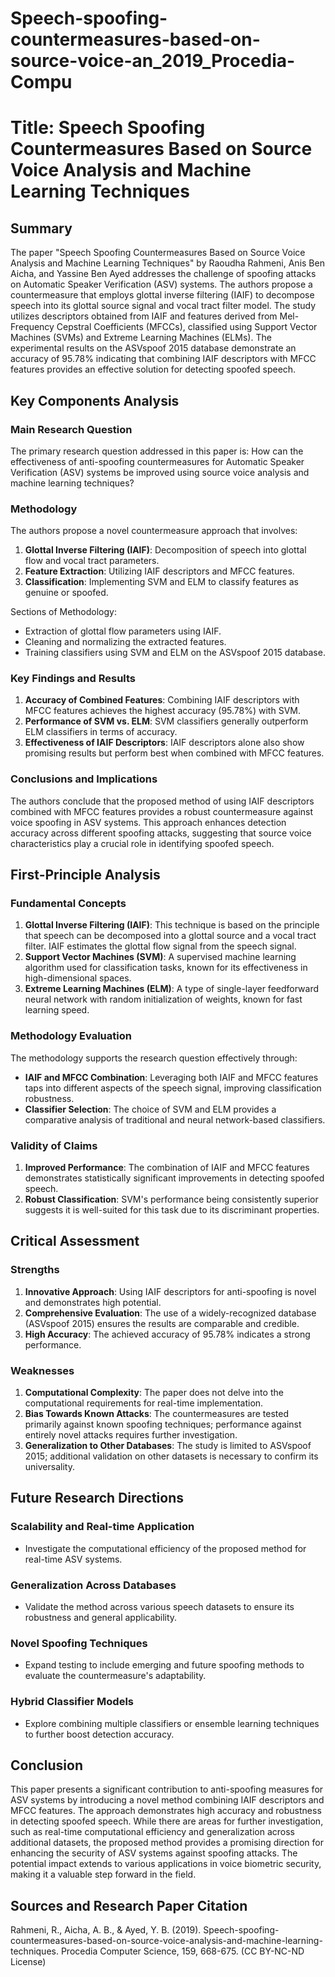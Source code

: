 # Speech-spoofing-countermeasures-based-on-source-voice-an_2019_Procedia-Compu

# Title: Speech Spoofing Countermeasures Based on Source Voice Analysis and Machine Learning Techniques

## Summary
The paper "Speech Spoofing Countermeasures Based on Source Voice Analysis and Machine Learning Techniques" by Raoudha Rahmeni, Anis Ben Aicha, and Yassine Ben Ayed addresses the challenge of spoofing attacks on Automatic Speaker Verification (ASV) systems. The authors propose a countermeasure that employs glottal inverse filtering (IAIF) to decompose speech into its glottal source signal and vocal tract filter model. The study utilizes descriptors obtained from IAIF and features derived from Mel-Frequency Cepstral Coefficients (MFCCs), classified using Support Vector Machines (SVMs) and Extreme Learning Machines (ELMs). The experimental results on the ASVspoof 2015 database demonstrate an accuracy of 95.78% indicating that combining IAIF descriptors with MFCC features provides an effective solution for detecting spoofed speech.

## Key Components Analysis

### Main Research Question
The primary research question addressed in this paper is: How can the effectiveness of anti-spoofing countermeasures for Automatic Speaker Verification (ASV) systems be improved using source voice analysis and machine learning techniques?

### Methodology
The authors propose a novel countermeasure approach that involves:

1. **Glottal Inverse Filtering (IAIF)**: Decomposition of speech into glottal flow and vocal tract parameters.
2. **Feature Extraction**: Utilizing IAIF descriptors and MFCC features.
3. **Classification**: Implementing SVM and ELM to classify features as genuine or spoofed.

Sections of Methodology:
- Extraction of glottal flow parameters using IAIF.
- Cleaning and normalizing the extracted features.
- Training classifiers using SVM and ELM on the ASVspoof 2015 database.

### Key Findings and Results
1. **Accuracy of Combined Features**: Combining IAIF descriptors with MFCC features achieves the highest accuracy (95.78%) with SVM.
2. **Performance of SVM vs. ELM**: SVM classifiers generally outperform ELM classifiers in terms of accuracy.
3. **Effectiveness of IAIF Descriptors**: IAIF descriptors alone also show promising results but perform best when combined with MFCC features.

### Conclusions and Implications
The authors conclude that the proposed method of using IAIF descriptors combined with MFCC features provides a robust countermeasure against voice spoofing in ASV systems. This approach enhances detection accuracy across different spoofing attacks, suggesting that source voice characteristics play a crucial role in identifying spoofed speech.

## First-Principle Analysis

### Fundamental Concepts
1. **Glottal Inverse Filtering (IAIF)**: This technique is based on the principle that speech can be decomposed into a glottal source and a vocal tract filter. IAIF estimates the glottal flow signal from the speech signal.
2. **Support Vector Machines (SVM)**: A supervised machine learning algorithm used for classification tasks, known for its effectiveness in high-dimensional spaces.
3. **Extreme Learning Machines (ELM)**: A type of single-layer feedforward neural network with random initialization of weights, known for fast learning speed.

### Methodology Evaluation
The methodology supports the research question effectively through:
- **IAIF and MFCC Combination**: Leveraging both IAIF and MFCC features taps into different aspects of the speech signal, improving classification robustness.
- **Classifier Selection**: The choice of SVM and ELM provides a comparative analysis of traditional and neural network-based classifiers. 

### Validity of Claims
1. **Improved Performance**: The combination of IAIF and MFCC features demonstrates statistically significant improvements in detecting spoofed speech.
2. **Robust Classification**: SVM's performance being consistently superior suggests it is well-suited for this task due to its discriminant properties.

## Critical Assessment

### Strengths
1. **Innovative Approach**: Using IAIF descriptors for anti-spoofing is novel and demonstrates high potential.
2. **Comprehensive Evaluation**: The use of a widely-recognized database (ASVspoof 2015) ensures the results are comparable and credible.
3. **High Accuracy**: The achieved accuracy of 95.78% indicates a strong performance.

### Weaknesses
1. **Computational Complexity**: The paper does not delve into the computational requirements for real-time implementation.
2. **Bias Towards Known Attacks**: The countermeasures are tested primarily against known spoofing techniques; performance against entirely novel attacks requires further investigation.
3. **Generalization to Other Databases**: The study is limited to ASVspoof 2015; additional validation on other datasets is necessary to confirm its universality.

## Future Research Directions

### Scalability and Real-time Application
- Investigate the computational efficiency of the proposed method for real-time ASV systems.

### Generalization Across Databases
- Validate the method across various speech datasets to ensure its robustness and general applicability.

### Novel Spoofing Techniques
- Expand testing to include emerging and future spoofing methods to evaluate the countermeasure's adaptability.

### Hybrid Classifier Models
- Explore combining multiple classifiers or ensemble learning techniques to further boost detection accuracy.

## Conclusion
This paper presents a significant contribution to anti-spoofing measures for ASV systems by introducing a novel method combining IAIF descriptors and MFCC features. The approach demonstrates high accuracy and robustness in detecting spoofed speech. While there are areas for further investigation, such as real-time computational efficiency and generalization across additional datasets, the proposed method provides a promising direction for enhancing the security of ASV systems against spoofing attacks. The potential impact extends to various applications in voice biometric security, making it a valuable step forward in the field.

## Sources and Research Paper Citation
Rahmeni, R., Aicha, A. B., & Ayed, Y. B. (2019). Speech-spoofing-countermeasures-based-on-source-voice-analysis-and-machine-learning-techniques. Procedia Computer Science, 159, 668-675.
(CC BY-NC-ND License)